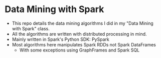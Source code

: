 # Data Mining with Spark
- This repo details the data mining algorithms I did in my "Data Mining with Spark" class.
- All the algorithms are written with distributed processing in mind.
- Mainly written in Spark's Python SDK: PySpark
- Most algorithms here manipulates Spark RDDs not Spark DataFrames
    - With some exceptions using GraphFrames and Spark SQL
